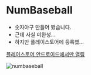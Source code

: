 # NumBaseball
- 숫자야구 만들어 봤습니다.
- 근데 사실 미완성...
- 하지만 플레이스토어에 등록했...


[플레이스토어 안드로이드에서만 열림](https://play.google.com/store/apps/details?id=zx9.staris.numbaseball)

![numbaseball](https://user-images.githubusercontent.com/47838759/117261329-fe4b4e00-ae8a-11eb-8de8-5857610e6d64.png)

